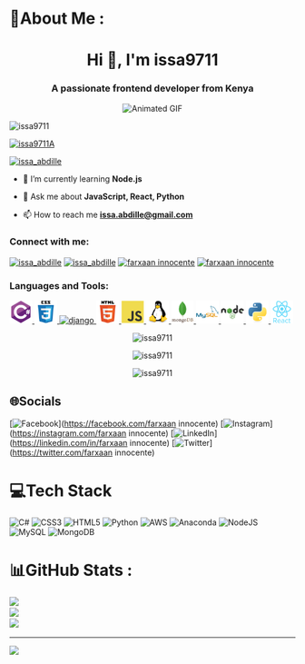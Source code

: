 # 💫About Me :
<h1 align="center">Hi 👋, I'm issa9711</h1>
<h3 align="center">A passionate frontend developer from Kenya</h3>
<div align="center">
  <img src="https://64.media.tumblr.com/579cc56a2a59ad71cf1c5afb0f0005fc/tumblr_ov7siwHIkP1ue08b9o1_500.gifv" alt="Animated GIF">
</div>

<p align="left"> <img src="https://komarev.com/ghpvc/?username=issa9711&label=Profile%20views&color=0e75b6&style=flat" alt="issa9711" /> </p>

<p align="left"> <a href="https://github.com/ryo-ma/github-profile-trophy"><img src="https://github-profile-trophy.vercel.app/?username=issa9711" alt="issa9711A" /></a> </p>

<p align="left"> <a href="https://twitter.com/issa_abdille" target="blank"><img src="https://img.shields.io/twitter/follow/issa_abdille?logo=twitter&style=for-the-badge" alt="issa_abdille" /></a> </p>

- 🌱 I’m currently learning **Node.js**

- 💬 Ask me about **JavaScript, React, Python**

- 📫 How to reach me **issa.abdille@gmail.com**

<h3 align="left">Connect with me:</h3>
<p align="left">
<a href="https://twitter.com/issa_abdille" target="blank"><img align="center" src="https://raw.githubusercontent.com/rahuldkjain/github-profile-readme-generator/master/src/images/icons/Social/twitter.svg" alt="issa_abdille" height="30" width="40" /></a>
<a href="https://linkedin.com/in/issa-abdille" target="blank"><img align="center" src="https://raw.githubusercontent.com/rahuldkjain/github-profile-readme-generator/master/src/images/icons/Social/linked-in-alt.svg" alt="issa_abdille" height="30" width="40" /></a>
<a href="https://fb.com/farxaan.innocente" target="blank"><img align="center" src="https://raw.githubusercontent.com/rahuldkjain/github-profile-readme-generator/master/src/images/icons/Social/facebook.svg" alt="farxaan innocente" height="30" width="40" /></a>
<a href="https://instagram.com/farxaan.innocente" target="blank"><img align="center" src="https://raw.githubusercontent.com/rahuldkjain/github-profile-readme-generator/master/src/images/icons/Social/instagram.svg" alt="farxaan innocente" height="30" width="40" /></a>
</p>

<h3 align="left">Languages and Tools:</h3>
<p align="left">
  <a href="https://www.w3schools.com/cs/" target="_blank" rel="noreferrer"> <img src="https://raw.githubusercontent.com/devicons/devicon/master/icons/csharp/csharp-original.svg" alt="csharp" width="40" height="40"/> </a> 
  <a href="https://www.w3schools.com/css/" target="_blank" rel="noreferrer"> <img src="https://raw.githubusercontent.com/devicons/devicon/master/icons/css3/css3-original-wordmark.svg" alt="css3" width="40" height="40"/> </a> 
  <a href="https://www.djangoproject.com/" target="_blank" rel="noreferrer"> <img src="https://cdn.worldvectorlogo.com/logos/django.svg" alt="django" width="40" height="40"/> </a> 
  <a href="https://www.w3.org/html/" target="_blank" rel="noreferrer"> <img src="https://raw.githubusercontent.com/devicons/devicon/master/icons/html5/html5-original-wordmark.svg" alt="html5" width="40" height="40"/> </a> 
  <a href="https://developer.mozilla.org/en-US/docs/Web/JavaScript" target="_blank" rel="noreferrer"> <img src="https://raw.githubusercontent.com/devicons/devicon/master/icons/javascript/javascript-original.svg" alt="javascript" width="40" height="40"/> </a> 
  <a href="https://www.linux.org/" target="_blank" rel="noreferrer"> <img src="https://raw.githubusercontent.com/devicons/devicon/master/icons/linux/linux-original.svg" alt="linux" width="40" height="40"/> </a> 
  <a href="https://www.mongodb.com/" target="_blank" rel="noreferrer"> <img src="https://raw.githubusercontent.com/devicons/devicon/master/icons/mongodb/mongodb-original-wordmark.svg" alt="mongodb" width="40" height="40"/> </a> 
  <a href="https://www.mysql.com/" target="_blank" rel="noreferrer"> <img src="https://raw.githubusercontent.com/devicons/devicon/master/icons/mysql/mysql-original-wordmark.svg" alt="mysql" width="40" height="40"/> </a> 
  <a href="https://nodejs.org" target="_blank" rel="noreferrer"> <img src="https://raw.githubusercontent.com/devicons/devicon/master/icons/nodejs/nodejs-original-wordmark.svg" alt="nodejs" width="40" height="40"/> </a> 
  <a href="https://www.python.org" target="_blank" rel="noreferrer"> <img src="https://raw.githubusercontent.com/devicons/devicon/master/icons/python/python-original.svg" alt="python" width="40" height="40"/> </a> 
  <a href="https://reactjs.org/" target="_blank" rel="noreferrer"> <img src="https://raw.githubusercontent.com/devicons/devicon/master/icons/react/react-original-wordmark.svg" alt="react" width="40" height="40"/> </a>
</p>

<div align="center">
  <p><img src="https://github-readme-stats.vercel.app/api/top-langs?username=issa9711&show_icons=true&locale=en&layout=compact" alt="issa9711" /></p>
  <p><img src="https://github-readme-stats.vercel.app/api?username=issa9711&show_icons=true&locale=en" alt="issa9711" /></p>
  <p><img src="https://github-readme-streak-stats.herokuapp.com/?user=issa9711&" alt="issa9711" /></p>
</div>


## 🌐Socials
[![Facebook](https://img.shields.io/badge/Facebook-%231877F2.svg?logo=Facebook&logoColor=white)](https://facebook.com/farxaan innocente) [![Instagram](https://img.shields.io/badge/Instagram-%23E4405F.svg?logo=Instagram&logoColor=white)](https://instagram.com/farxaan innocente) [![LinkedIn](https://img.shields.io/badge/LinkedIn-%230077B5.svg?logo=linkedin&logoColor=white)](https://linkedin.com/in/farxaan innocente) [![Twitter](https://img.shields.io/badge/Twitter-%231DA1F2.svg?logo=Twitter&logoColor=white)](https://twitter.com/farxaan innocente) 

# 💻Tech Stack
![C#](https://img.shields.io/badge/c%23-%23239120.svg?style=for-the-badge&logo=c-sharp&logoColor=white) ![CSS3](https://img.shields.io/badge/css3-%231572B6.svg?style=for-the-badge&logo=css3&logoColor=white) ![HTML5](https://img.shields.io/badge/html5-%23E34F26.svg?style=for-the-badge&logo=html5&logoColor=white) ![Python](https://img.shields.io/badge/python-3670A0?style=for-the-badge&logo=python&logoColor=ffdd54) ![AWS](https://img.shields.io/badge/AWS-%23FF9900.svg?style=for-the-badge&logo=amazon-aws&logoColor=white) ![Anaconda](https://img.shields.io/badge/Anaconda-%2344A833.svg?style=for-the-badge&logo=anaconda&logoColor=white) ![NodeJS](https://img.shields.io/badge/node.js-6DA55F?style=for-the-badge&logo=node.js&logoColor=white) ![MySQL](https://img.shields.io/badge/mysql-%2300f.svg?style=for-the-badge&logo=mysql&logoColor=white) ![MongoDB](https://img.shields.io/badge/MongoDB-%234ea94b.svg?style=for-the-badge&logo=mongodb&logoColor=white)
# 📊GitHub Stats :
![](https://github-readme-stats.vercel.app/api?username=issa9711&theme=radical&hide_border=false&include_all_commits=false&count_private=false)<br/>
![](https://github-readme-streak-stats.herokuapp.com/?user=issa9711&theme=radical&hide_border=false)<br/>
![](https://github-readme-stats.vercel.app/api/top-langs/?username=issa9711&theme=radical&hide_border=false&include_all_commits=false&count_private=false&layout=compact)

---
[![](https://visitcount.itsvg.in/api?id=issa9711&icon=0&color=10)](https://visitcount.itsvg.in)
